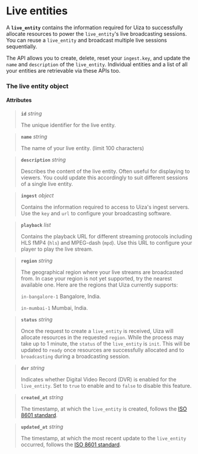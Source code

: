 # Live entities

A **`live_entity`** contains the information required for Uiza to successfully allocate resources to power the `live_entity`'s live broadcasting sessions. You can reuse a `live_entity` and broadcast multiple live sessions sequentially. 

The API allows you to create, delete, reset your `ingest.key`, and update the `name` and `description` of the `live_entity`. Individual entities and a list of all your entities are retrievable via these APIs too.

### The live entity object

#### Attributes

> **`id`** _string_
>
> The unique identifier for the live entity.

> **`name`** _string_
>
> The name of your live entity. \(limit 100 characters\)

> **`description`** _string_
>
> Describes the content of the live entity. Often useful for displaying to viewers. You could update this accordingly to suit different sessions of a single live entity.

> **`ingest`** _object_
>
> Contains the information required to access to Uiza's ingest servers. Use the `key` and `url` to configure your broadcasting software.

> **`playback`** _list_
>
> Contains the playback URL for different streaming protocols including HLS fMP4 \(`hls`\) and MPEG-dash \(`mpd`\). Use this URL to configure your player to play the live stream.

> **`region`** _string_
>
> The geographical region where your live streams are broadcasted from. In case your region is not yet supported, try the nearest available one. Here are the regions that Uiza currently supports:
>
> `in-bangalore-1` Bangalore, India.
>
> `in-mumbai-1` Mumbai, India.

> **`status`** _string_
>
> Once the request to create a `live_entity` is received, Uiza will allocate resources in the requested `region`. While the process may take up to 1 minute, the `status` of the `live_entity` is `init`. This will be updated to `ready` once resources are successfully allocated and to `broadcasting` during a broadcasting session.

> **`dvr`** _string_
>
> Indicates whether Digital Video Record \(DVR\) is enabled for the `live_entity`. Set to `true` to enable and to `false` to disable this feature.

> **`created_at`** _string_
>
> The timestamp, at which the `live_entity` is created, follows the [ISO 8601 standard](https://www.w3.org/TR/NOTE-datetime-970915).

> **`updated_at`** _string_
>
> The timestamp, at which the most recent update to the `live_entity` occurred, follows the [ISO 8601 standard](https://www.w3.org/TR/NOTE-datetime-970915).

